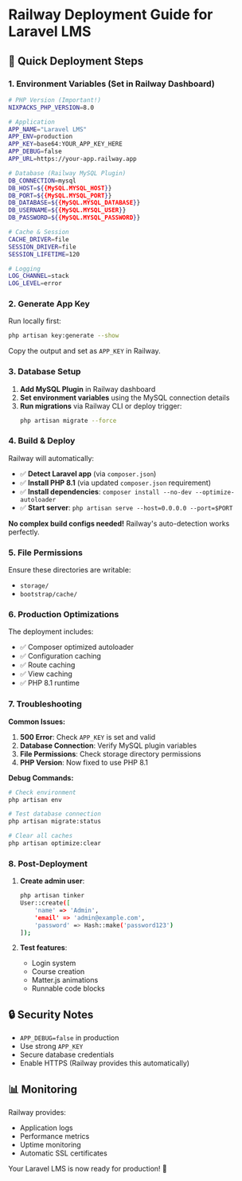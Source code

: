 # Railway Deployment Guide for Laravel LMS

## 🚀 Quick Deployment Steps

### 1. **Environment Variables (Set in Railway Dashboard)**

```bash
# PHP Version (Important!)
NIXPACKS_PHP_VERSION=8.0

# Application
APP_NAME="Laravel LMS"
APP_ENV=production
APP_KEY=base64:YOUR_APP_KEY_HERE
APP_DEBUG=false
APP_URL=https://your-app.railway.app

# Database (Railway MySQL Plugin)
DB_CONNECTION=mysql
DB_HOST=${{MySQL.MYSQL_HOST}}
DB_PORT=${{MySQL.MYSQL_PORT}}
DB_DATABASE=${{MySQL.MYSQL_DATABASE}}
DB_USERNAME=${{MySQL.MYSQL_USER}}
DB_PASSWORD=${{MySQL.MYSQL_PASSWORD}}

# Cache & Session
CACHE_DRIVER=file
SESSION_DRIVER=file
SESSION_LIFETIME=120

# Logging
LOG_CHANNEL=stack
LOG_LEVEL=error
```

### 2. **Generate App Key**

Run locally first:
```bash
php artisan key:generate --show
```
Copy the output and set as `APP_KEY` in Railway.

### 3. **Database Setup**

1. **Add MySQL Plugin** in Railway dashboard
2. **Set environment variables** using the MySQL connection details
3. **Run migrations** via Railway CLI or deploy trigger:
   ```bash
   php artisan migrate --force
   ```

### 4. **Build & Deploy**

Railway will automatically:
- ✅ **Detect Laravel app** (via `composer.json`)
- ✅ **Install PHP 8.1** (via updated `composer.json` requirement)
- ✅ **Install dependencies**: `composer install --no-dev --optimize-autoloader`
- ✅ **Start server**: `php artisan serve --host=0.0.0.0 --port=$PORT`

**No complex build configs needed!** Railway's auto-detection works perfectly.

### 5. **File Permissions**

Ensure these directories are writable:
- `storage/`
- `bootstrap/cache/`

### 6. **Production Optimizations**

The deployment includes:
- ✅ Composer optimized autoloader
- ✅ Configuration caching
- ✅ Route caching
- ✅ View caching
- ✅ PHP 8.1 runtime

### 7. **Troubleshooting**

**Common Issues:**

1. **500 Error**: Check `APP_KEY` is set and valid
2. **Database Connection**: Verify MySQL plugin variables
3. **File Permissions**: Check storage directory permissions
4. **PHP Version**: Now fixed to use PHP 8.1

**Debug Commands:**
```bash
# Check environment
php artisan env

# Test database connection
php artisan migrate:status

# Clear all caches
php artisan optimize:clear
```

### 8. **Post-Deployment**

1. **Create admin user**:
   ```bash
   php artisan tinker
   User::create([
       'name' => 'Admin',
       'email' => 'admin@example.com',
       'password' => Hash::make('password123')
   ]);
   ```

2. **Test features**:
   - Login system
   - Course creation
   - Matter.js animations
   - Runnable code blocks

## 🔒 Security Notes

- `APP_DEBUG=false` in production
- Use strong `APP_KEY`
- Secure database credentials
- Enable HTTPS (Railway provides this automatically)

## 📊 Monitoring

Railway provides:
- Application logs
- Performance metrics
- Uptime monitoring
- Automatic SSL certificates

Your Laravel LMS is now ready for production! 🎉
